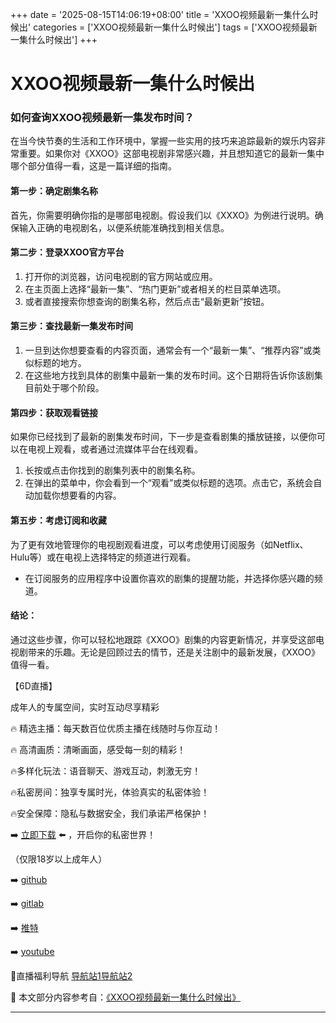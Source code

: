 +++
date = '2025-08-15T14:06:19+08:00'
title = 'XXOO视频最新一集什么时候出'
categories = ['XXOO视频最新一集什么时候出']
tags = ['XXOO视频最新一集什么时候出']
+++

# XXOO视频最新一集什么时候出

### 如何查询XXOO视频最新一集发布时间？

在当今快节奏的生活和工作环境中，掌握一些实用的技巧来追踪最新的娱乐内容非常重要。如果你对《XXOO》这部电视剧非常感兴趣，并且想知道它的最新一集中哪个部分值得一看，这是一篇详细的指南。

#### 第一步：确定剧集名称
首先，你需要明确你指的是哪部电视剧。假设我们以《XXXO》为例进行说明。确保输入正确的电视剧名，以便系统能准确找到相关信息。

#### 第二步：登录XXOO官方平台
1. 打开你的浏览器，访问电视剧的官方网站或应用。
2. 在主页面上选择“最新一集”、“热门更新”或者相关的栏目菜单选项。
3. 或者直接搜索你想查询的剧集名称，然后点击“最新更新”按钮。

#### 第三步：查找最新一集发布时间
1. 一旦到达你想要查看的内容页面，通常会有一个“最新一集”、“推荐内容”或类似标题的地方。
2. 在这些地方找到具体的剧集中最新一集的发布时间。这个日期将告诉你该剧集目前处于哪个阶段。

#### 第四步：获取观看链接
如果你已经找到了最新的剧集发布时间，下一步是查看剧集的播放链接，以便你可以在电视上观看，或者通过流媒体平台在线观看。

1. 长按或点击你找到的剧集列表中的剧集名称。
2. 在弹出的菜单中，你会看到一个“观看”或类似标题的选项。点击它，系统会自动加载你想要看的内容。

#### 第五步：考虑订阅和收藏
为了更有效地管理你的电视剧观看进度，可以考虑使用订阅服务（如Netflix、Hulu等）或在电视上选择特定的频道进行观看。
- 在订阅服务的应用程序中设置你喜欢的剧集的提醒功能，并选择你感兴趣的频道。

#### 结论：
通过这些步骤，你可以轻松地跟踪《XXOO》剧集的内容更新情况，并享受这部电视剧带来的乐趣。无论是回顾过去的情节，还是关注剧中的最新发展，《XXOO》值得一看。

【6D直播】

 成年人的专属空间，实时互动尽享精彩

🔥 精选主播：每天数百位优质主播在线随时与你互动！

🔥 高清画质：清晰画面，感受每一刻的精彩！

🔥多样化玩法：语音聊天、游戏互动，刺激无穷！

🔥私密房间：独享专属时光，体验真实的私密体验！

🔥安全保障：隐私与数据安全，我们承诺严格保护！

➡️ [立即下载](https://down123.s3.ap-east-1.amazonaws.com/down/down.html?channelCode=blog) ⬅️ ，开启你的私密世界！

 （仅限18岁以上成年人）

➡️ [github](https://aldult-live.github.io/)

➡️ [gitlab](https://seo-09598d.gitlab.io/)

➡️ [推特](https://x.com/wegame33)

➡️ [youtube](https://www.youtube.com/@6Dlive)

🔞直播福利导航   [导航站1](https://webstack-86085a.gitlab.io/)[导航站2](https://onlygit123-2.github.io/)

📘 本文部分内容参考自：[《XXOO视频最新一集什么时候出》](https://webstack-hugo-16.pages.dev/)

---

